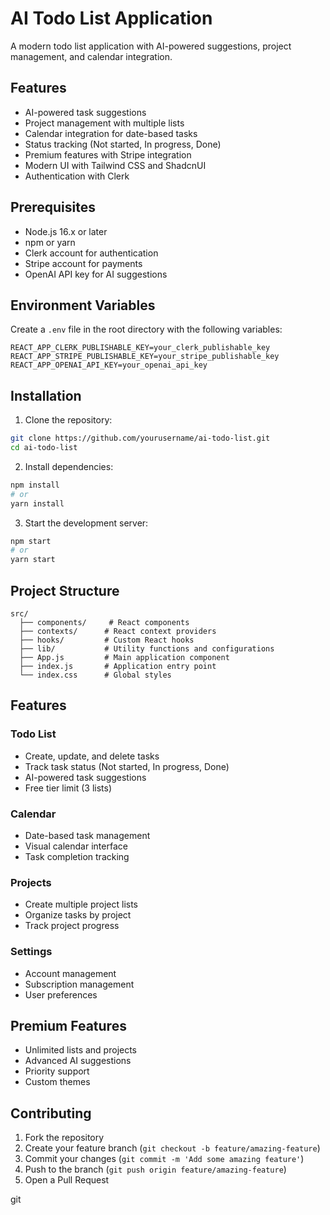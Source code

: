 # AI Todo List Application

A modern todo list application with AI-powered suggestions, project management, and calendar integration.

## Features

- AI-powered task suggestions
- Project management with multiple lists
- Calendar integration for date-based tasks
- Status tracking (Not started, In progress, Done)
- Premium features with Stripe integration
- Modern UI with Tailwind CSS and ShadcnUI
- Authentication with Clerk

## Prerequisites

- Node.js 16.x or later
- npm or yarn
- Clerk account for authentication
- Stripe account for payments
- OpenAI API key for AI suggestions

## Environment Variables

Create a `.env` file in the root directory with the following variables:

```env
REACT_APP_CLERK_PUBLISHABLE_KEY=your_clerk_publishable_key
REACT_APP_STRIPE_PUBLISHABLE_KEY=your_stripe_publishable_key
REACT_APP_OPENAI_API_KEY=your_openai_api_key
```

## Installation

1. Clone the repository:
```bash
git clone https://github.com/yourusername/ai-todo-list.git
cd ai-todo-list
```

2. Install dependencies:
```bash
npm install
# or
yarn install
```

3. Start the development server:
```bash
npm start
# or
yarn start
```

## Project Structure

```
src/
  ├── components/     # React components
  ├── contexts/      # React context providers
  ├── hooks/         # Custom React hooks
  ├── lib/           # Utility functions and configurations
  ├── App.js         # Main application component
  ├── index.js       # Application entry point
  └── index.css      # Global styles
```

## Features

### Todo List
- Create, update, and delete tasks
- Track task status (Not started, In progress, Done)
- AI-powered task suggestions
- Free tier limit (3 lists)

### Calendar
- Date-based task management
- Visual calendar interface
- Task completion tracking

### Projects
- Create multiple project lists
- Organize tasks by project
- Track project progress

### Settings
- Account management
- Subscription management
- User preferences

## Premium Features

- Unlimited lists and projects
- Advanced AI suggestions
- Priority support
- Custom themes

## Contributing

1. Fork the repository
2. Create your feature branch (`git checkout -b feature/amazing-feature`)
3. Commit your changes (`git commit -m 'Add some amazing feature'`)
4. Push to the branch (`git push origin feature/amazing-feature`)
5. Open a Pull Request

git 